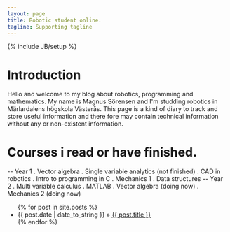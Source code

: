 ```yaml
---
layout: page
title: Robotic student online.
tagline: Supporting tagline
---
```

{% include JB/setup %}

# Introduction
Hello and welcome to my blog about robotics, programming and mathematics.
My name is Magnus Sörensen and I'm studding robotics in Märlardalens högskola
Västerås. This page is a kind of diary to track and store useful information
and there fore may contain technical information without any or non-existent
information.

# Courses i read or have finished.
-- Year 1
. Vector algebra
. Single variable analytics (not finished)
. CAD in robotics
. Intro to programming in C
. Mechanics 1
. Data structures
-- Year 2
. Multi variable calculus
. MATLAB
. Vector algebra (doing now)
. Mechanics 2 (doing now)


<ul class="posts">
  {% for post in site.posts %}
    <li><span>{{ post.date | date_to_string }}</span> &raquo; <a href="{{ BASE_PATH }}{{ post.url }}">{{ post.title }}</a></li>
  {% endfor %}
</ul>


